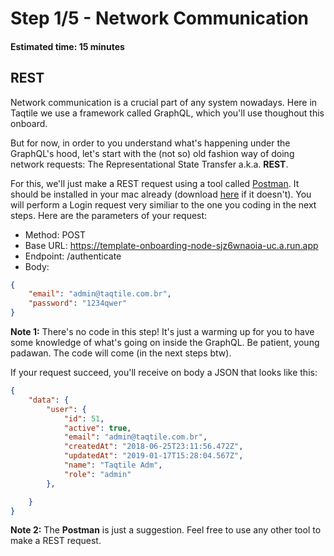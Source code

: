 # Step 1/5 - Network Communication
#### Estimated time: 15 minutes

## REST
Network communication is a crucial part of any system nowadays. Here in Taqtile we use a framework called GraphQL, which you'll use thoughout this onboard.

But for now, in order to you understand what's happening under the GraphQL's hood, let's start with the (not so) old fashion way of doing network requests: The Representational State Transfer a.k.a. **REST**.

For this, we'll just make a REST request using a tool called [Postman](https://www.postman.com/). It should be installed in your mac already (download [here](https://www.postman.com/downloads/) if it doesn't). You will perform a Login request very similiar to the one you coding in the next steps. Here are the parameters of your request:

+ Method: POST
+ Base URL: https://template-onboarding-node-sjz6wnaoia-uc.a.run.app
+ Endpoint: /authenticate 
+ Body:

```JSON
{
	"email": "admin@taqtile.com.br",
	"password": "1234qwer"
}
```

**Note 1:** There's no code in this step! It's just a warming up for you to have some knowledge of what's going on inside the GraphQL. Be patient, young padawan. The code will come (in the next steps btw).

If your request succeed, you'll receive on body a JSON that looks like this:

```JSON
{
    "data": {
        "user": {
            "id": 51,
            "active": true,
            "email": "admin@taqtile.com.br",
            "createdAt": "2018-06-25T23:11:56.472Z",
            "updatedAt": "2019-01-17T15:28:04.567Z",
            "name": "Taqtile Adm",
            "role": "admin"
        },

    }
}
```

**Note 2:** The **Postman** is just a suggestion. Feel free to use any other tool to make a REST request.
